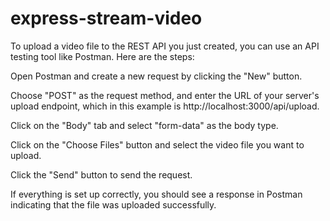 # express-stream-video
To upload a video file to the REST API you just created, you can use an API testing tool like Postman. Here are the steps:

Open Postman and create a new request by clicking the "New" button.

Choose "POST" as the request method, and enter the URL of your server's upload endpoint, which in this example is http://localhost:3000/api/upload.

Click on the "Body" tab and select "form-data" as the body type.

Click on the "Choose Files" button and select the video file you want to upload.

Click the "Send" button to send the request.

If everything is set up correctly, you should see a response in Postman indicating that the file was uploaded successfully.
